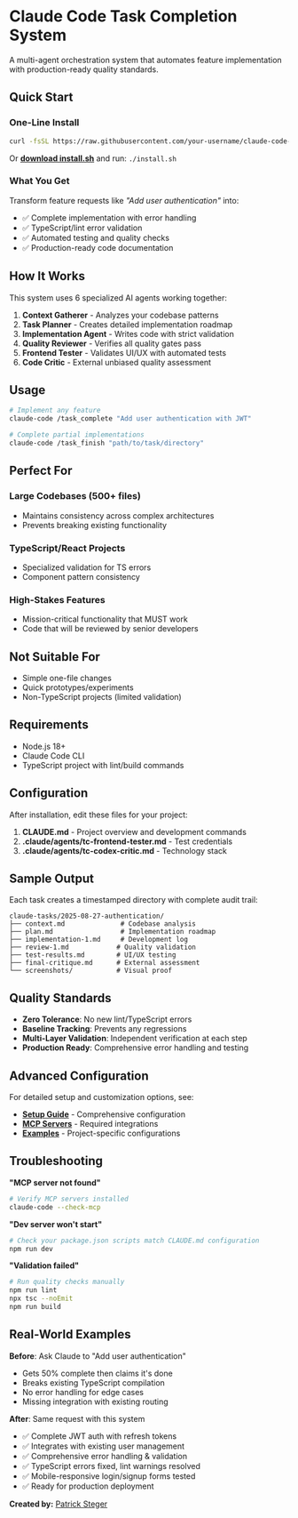 # Claude Code Task Completion System

A multi-agent orchestration system that automates feature implementation with production-ready quality standards.

## Quick Start

### One-Line Install

```bash
curl -fsSL https://raw.githubusercontent.com/your-username/claude-code-agency/main/install.sh | bash
```

Or [**download install.sh**](install.sh) and run: `./install.sh`

### What You Get

Transform feature requests like *"Add user authentication"* into:
- ✅ Complete implementation with error handling
- ✅ TypeScript/lint error validation 
- ✅ Automated testing and quality checks
- ✅ Production-ready code documentation

## How It Works

This system uses 6 specialized AI agents working together:

1. **Context Gatherer** - Analyzes your codebase patterns
2. **Task Planner** - Creates detailed implementation roadmap  
3. **Implementation Agent** - Writes code with strict validation
4. **Quality Reviewer** - Verifies all quality gates pass
5. **Frontend Tester** - Validates UI/UX with automated tests
6. **Code Critic** - External unbiased quality assessment

## Usage

```bash
# Implement any feature
claude-code /task_complete "Add user authentication with JWT"

# Complete partial implementations
claude-code /task_finish "path/to/task/directory"
```

## Perfect For

### Large Codebases (500+ files)
- Maintains consistency across complex architectures
- Prevents breaking existing functionality

### TypeScript/React Projects  
- Specialized validation for TS errors
- Component pattern consistency

### High-Stakes Features
- Mission-critical functionality that MUST work
- Code that will be reviewed by senior developers

## Not Suitable For

- Simple one-file changes
- Quick prototypes/experiments
- Non-TypeScript projects (limited validation)

## Requirements

- Node.js 18+
- Claude Code CLI
- TypeScript project with lint/build commands

## Configuration

After installation, edit these files for your project:

1. **CLAUDE.md** - Project overview and development commands
2. **.claude/agents/tc-frontend-tester.md** - Test credentials  
3. **.claude/agents/tc-codex-critic.md** - Technology stack

## Sample Output

Each task creates a timestamped directory with complete audit trail:

```
claude-tasks/2025-08-27-authentication/
├── context.md              # Codebase analysis
├── plan.md                 # Implementation roadmap  
├── implementation-1.md     # Development log
├── review-1.md            # Quality validation
├── test-results.md        # UI/UX testing
├── final-critique.md      # External assessment
└── screenshots/           # Visual proof
```

## Quality Standards

- **Zero Tolerance**: No new lint/TypeScript errors
- **Baseline Tracking**: Prevents any regressions  
- **Multi-Layer Validation**: Independent verification at each step
- **Production Ready**: Comprehensive error handling and testing

## Advanced Configuration

For detailed setup and customization options, see:
- [**Setup Guide**](docs/SETUP.md) - Comprehensive configuration
- [**MCP Servers**](docs/MCP_SERVERS.md) - Required integrations
- [**Examples**](examples/) - Project-specific configurations

## Troubleshooting

**"MCP server not found"**
```bash
# Verify MCP servers installed
claude-code --check-mcp
```

**"Dev server won't start"**
```bash  
# Check your package.json scripts match CLAUDE.md configuration
npm run dev
```

**"Validation failed"**
```bash
# Run quality checks manually
npm run lint
npx tsc --noEmit
npm run build
```

## Real-World Examples

**Before**: Ask Claude to "Add user authentication"
- Gets 50% complete then claims it's done
- Breaks existing TypeScript compilation  
- No error handling for edge cases
- Missing integration with existing routing

**After**: Same request with this system
- ✅ Complete JWT auth with refresh tokens
- ✅ Integrates with existing user management
- ✅ Comprehensive error handling & validation
- ✅ TypeScript errors fixed, lint warnings resolved
- ✅ Mobile-responsive login/signup forms tested
- ✅ Ready for production deployment

**Created by:** [Patrick Steger](https://psteger.com)